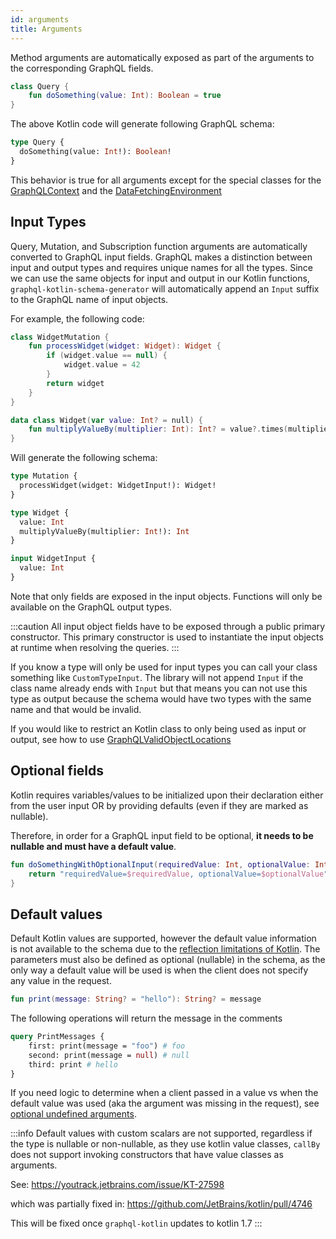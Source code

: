 ```yaml
---
id: arguments
title: Arguments
---
```

Method arguments are automatically exposed as part of the arguments to the corresponding GraphQL fields.

```kotlin
class Query {
    fun doSomething(value: Int): Boolean = true
}
```

The above Kotlin code will generate following GraphQL schema:

```graphql
type Query {
  doSomething(value: Int!): Boolean!
}
```

This behavior is true for all arguments except for the special classes for the [GraphQLContext](../execution/contextual-data) and the [DataFetchingEnvironment](../execution/data-fetching-environment)

## Input Types

Query, Mutation, and Subscription function arguments are automatically converted to GraphQL input fields. GraphQL makes a
distinction between input and output types and requires unique names for all the types. Since we can use the same
objects for input and output in our Kotlin functions, `graphql-kotlin-schema-generator` will automatically append
an `Input` suffix to the GraphQL name of input objects.

For example, the following code:

```kotlin
class WidgetMutation {
    fun processWidget(widget: Widget): Widget {
        if (widget.value == null) {
            widget.value = 42
        }
        return widget
    }
}

data class Widget(var value: Int? = null) {
    fun multiplyValueBy(multiplier: Int): Int? = value?.times(multiplier)
}
```

Will generate the following schema:

```graphql
type Mutation {
  processWidget(widget: WidgetInput!): Widget!
}

type Widget {
  value: Int
  multiplyValueBy(multiplier: Int!): Int
}

input WidgetInput {
  value: Int
}
```

Note that only fields are exposed in the input objects. Functions will only be available on the GraphQL output types.

:::caution
All input object fields have to be exposed through a public primary constructor. This primary constructor is used to instantiate
the input objects at runtime when resolving the queries.
:::

If you know a type will only be used for input types you can call your class something like `CustomTypeInput`. The library will not
append `Input` if the class name already ends with `Input` but that means you can not use this type as output because
the schema would have two types with the same name and that would be invalid.

If you would like to restrict an Kotlin class to only being used as input or output, see how to use [GraphQLValidObjectLocations](../customizing-schemas/restricting-input-output.md)

## Optional fields

Kotlin requires variables/values to be initialized upon their declaration either from the user input OR by providing
defaults (even if they are marked as nullable).

Therefore, in order for a GraphQL input field to be optional, **it needs to be nullable and must have a default value**.

```kotlin
fun doSomethingWithOptionalInput(requiredValue: Int, optionalValue: Int? = null): String {
    return "requiredValue=$requiredValue, optionalValue=$optionalValue"
}
```

## Default values

Default Kotlin values are supported, however the default value information is not available to the schema due to the [reflection limitations of Kotlin](https://github.com/ExpediaGroup/graphql-kotlin/issues/53).
The parameters must also be defined as optional (nullable) in the schema, as the only way a default value will be used is when the client does not specify any value in the request.

```kotlin
fun print(message: String? = "hello"): String? = message
```

The following operations will return the message in the comments

```graphql
query PrintMessages {
    first: print(message = "foo") # foo
    second: print(message = null) # null
    third: print # hello
}
```

If you need logic to determine when a client passed in a value vs when the default value was used (aka the argument was missing in the request), see [optional undefined arguments](../execution/optional-undefined-arguments.md).

:::info
Default values with custom scalars are not supported, regardless if the type is nullable or non-nullable, as they use kotlin value classes,
`callBy` does not support invoking constructors that have value classes as arguments.

See: https://youtrack.jetbrains.com/issue/KT-27598

which was partially fixed in: https://github.com/JetBrains/kotlin/pull/4746

This will be fixed once `graphql-kotlin` updates to kotlin 1.7
:::
